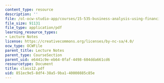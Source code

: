 ```yaml
---
content_type: resource
description: ''
file: /ol-ocw-studio-app/courses/15-535-business-analysis-using-financial-statements-spring-2003/851ec9e58df438a59ba140000885c85e_class12.pdf
file_size: 91131
file_type: application/pdf
learning_resource_types:
- Lecture Notes
license: https://creativecommons.org/licenses/by-nc-sa/4.0/
ocw_type: OCWFile
parent_title: Lecture Notes
parent_type: CourseSection
parent_uid: e6441c9e-eb64-0faf-4498-604dda661cd6
resourcetype: Document
title: class12.pdf
uid: 851ec9e5-8df4-38a5-9ba1-40000885c85e
---
```

